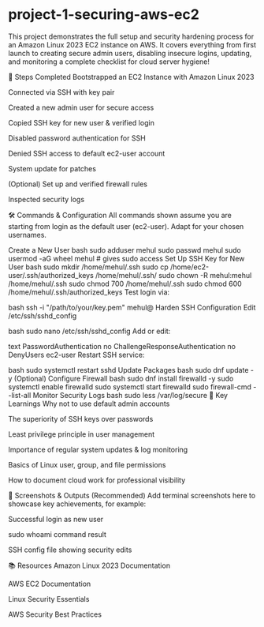 # project-1-securing-aws-ec2
This project demonstrates the full setup and security hardening process for an Amazon Linux 2023 EC2 instance on AWS. It covers everything from first launch to creating secure admin users, disabling insecure logins, updating, and monitoring a complete checklist for cloud server hygiene!

🚀 Steps Completed
Bootstrapped an EC2 Instance with Amazon Linux 2023

Connected via SSH with key pair

Created a new admin user for secure access

Copied SSH key for new user & verified login

Disabled password authentication for SSH

Denied SSH access to default ec2-user account

System update for patches

(Optional) Set up and verified firewall rules

Inspected security logs

🛠️ Commands & Configuration
All commands shown assume you are starting from login as the default user (ec2-user). Adapt for your chosen usernames.

Create a New User
bash
sudo adduser mehul
sudo passwd mehul
sudo usermod -aG wheel mehul # gives sudo access
Set Up SSH Key for New User
bash
sudo mkdir /home/mehul/.ssh
sudo cp /home/ec2-user/.ssh/authorized_keys /home/mehul/.ssh/
sudo chown -R mehul:mehul /home/mehul/.ssh
sudo chmod 700 /home/mehul/.ssh
sudo chmod 600 /home/mehul/.ssh/authorized_keys
Test login via:

bash
ssh -i "/path/to/your/key.pem" mehul@<EC2-IP>
Harden SSH Configuration
Edit /etc/ssh/sshd_config

bash
sudo nano /etc/ssh/sshd_config
Add or edit:

text
PasswordAuthentication no
ChallengeResponseAuthentication no
DenyUsers ec2-user
Restart SSH service:

bash
sudo systemctl restart sshd
Update Packages
bash
sudo dnf update -y
(Optional) Configure Firewall
bash
sudo dnf install firewalld -y
sudo systemctl enable firewalld
sudo systemctl start firewalld
sudo firewall-cmd --list-all
Monitor Security Logs
bash
sudo less /var/log/secure
🎯 Key Learnings
Why not to use default admin accounts

The superiority of SSH keys over passwords

Least privilege principle in user management

Importance of regular system updates & log monitoring

Basics of Linux user, group, and file permissions

How to document cloud work for professional visibility

📸 Screenshots & Outputs (Recommended)
Add terminal screenshots here to showcase key achievements, for example:

Successful login as new user

sudo whoami command result

SSH config file showing security edits

📚 Resources
Amazon Linux 2023 Documentation

AWS EC2 Documentation

Linux Security Essentials

AWS Security Best Practices
